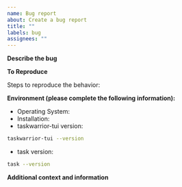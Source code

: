 ```yaml
---
name: Bug report
about: Create a bug report
title: ""
labels: bug
assignees: ""
---
```


<!-- Thank you for taking the time to fill out a bug report. -->

**Describe the bug**

<!-- A clear and concise description of what the bug is with screenshots if available. -->

**To Reproduce**

Steps to reproduce the behavior:

<!--
Please provide a minimal working example of the bug with screenshots if possible.

You can set the TASKDATA and TASKRC environment variables to point to a different location for temporary fresh taskwarrior session. See taskwarrior documentation for more information.

If possible, please provide contents of `.taskrc`, and `.task` folder.
-->

**Environment (please complete the following information):**

- Operating System: <!-- Windows | Mac | Linux -->
- Installation: <!-- github releases | homebrew | arch | zinit -->
- taskwarrior-tui version:

```bash
taskwarrior-tui --version
```
- task version:

```bash
task --version
```

**Additional context and information**

<!-- Please provide detailed stacktraces, screenshot, etc here. If `taskwarrior-tui` crashes, you can set the RUST_BACKTRACE=1 for a detailed stacktrace. -->

